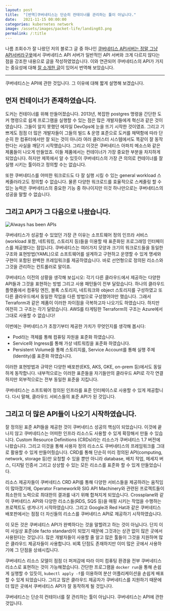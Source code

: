 ```yaml
---
layout: post
title:  "[번역]쿠버네티스는 단순히 컨테이너를 관리하는 툴이 아닙니다."
date:   2021-11-15 00:00:00
categories: kubernetes network
image: /assets/images/packet-life/landing03.png
permalink: /:title
---
```

나름 조회수가 잘 나왔던 저의 블로그 글 중 하나인 [쿠버네티스 API서버는 정말 그냥 API서버라구욧](https://coffeewhale.com/apiserver)에서 쿠버네티스 API 서버가 일반적인 API 서버와 크게 다르지 않다는 점을 강조한 내용으로 글을 작성하였었습니다. 이와 연관되어 쿠버네티스의 API가 가지는 중요성에 대해 [잘 소개한 글](https://joshgav.github.io/2021/12/16/kubernetes-isnt-about-containers.html)이 있어서 번역해 보았습니다.

---

쿠버네티스는 API에 관한 것입니다. 그 이유에 대해 짧게 설명해 보겠습니다.

## 먼저 컨테이너가 존재하였습니다.

도커는 컨테이너를 위해 만들어졌습니다. 2013년, 복잡한 postgres 명령을 간단한 도커 명령으로 쉽게 프로그램을 실행할 수 있는 점은 많은 개발자들에게 혁신과 같은 것이였습니다. 그들이 알지 못했던 에자일 DevOps에 눈을 뜨기 시작한 것이였죠. 그리고 기쁘게도 점점 더 많은 개발자들이 그들의 빌드 & 운영 표준으로 도커를 채택함에 따라 단순히 한 컴퓨터에서만 잘 되는 것이 아니라 여러 클러스터 시스템에서도 똑같이 잘 동작한다는 사실을 깨닫기 시작했습니다. 그리고 이것은 쿠버네티스 아파치 메소스와 같은 제품들이 나오게 만들었죠. 이들 제품에서는 컨테이너가 가장 중요한 부분을 차지하게 되었습니다. 하지만 제목에서 알 수 있듯이 쿠버네티스의 가장 큰 의의로 컨테이너를 잘 실행 시키는 툴이라고 정의할 수는 없습니다.

또한 쿠버네티스를 어떠한 워크로드도 다 잘 실행 시킬 수 있는 general workload 스케줄러라고도 정의할 수 없습니다. 물론 다양한 워크로드를 효율적으로 스케줄링 할 수 있는 능력은 쿠버네티스의 중요한 기능 중 하나이지만 이것 하나만으로는 쿠버네티스의 성공을 말할 수 없습니다.

## 그리고 API가 그 다음으로 나왔습니다.

![Always has been APIs](https://joshgav.github.io/assets/always_has_been_apis.jpeg)

쿠버네티스가 성공할 수 있었던 가장 큰 이유는 소프트웨어 정의 인프라 서비스(workload 포함, 네트워킹, 스토리지 등)들을 이용할 때 표준화된 프로그래밍 인터페이스를 제공했다는 점입니다. 쿠버네티스는 여러가지 모양과 크기의 워크로드들을 동일한 구조와 표현방법(YAML)으로 소프트웨어를 설계하고 구현하고 운영할 수 있게 명세와 구현이 포함된 완벽한 프레임워크를 제공하였습니다. 바로 선언형으로 정의된 리소스와 그것을 관리하는 컨트롤러로 말이죠.

쿠버네티스 이전의 상황을 생각해 보십시오: 각기 다른 클라우드에서 제공하는 다양한 API들과 그것을 표현하는 방법 그리고 사용 패턴들이 전부 달랐습니다. 하나의 클라우드 플랫폼에서 컴퓨팅 엔진, 블록 스토리지, 네트워크와 object 스토리지를 구성하였고 또 다른 클라우드에서 동일한 작업을 다른 방법으로 구성했어야만 했습니다. 그래서 Terraform과 같은 제품이 이러한 차이점을 극복하고자 나오기도 하였습니다. 하지만 여전히 그 구조는 각기 달랐습니다. AWS를 타게팅한 Terraform의 구조는 Azure에서 그대로 사용할 수 없습니다!

이번에는 쿠버네티스가 초창기부터 제공한 가치가 무엇인지를 생각해 봅시다:

- Pod라는 객체를 통해 컴퓨팅 자원을 표준화 하였습니다.
- Service와 Ingress를 통해 가상 네트워킹을 표준화 하였습니다.
- Persistent Volume을 통해 스토리지를, Service Account를 통해 실행 주체(Identity)를 표준화 하였습니다.

이러한 표현방법과 규약은 다양한 배포판(EKS, AKS, GKE, on-prem 등)에서도 동일하게 동작합니다. 내부적으로는 이러한 표준들을 자기들만의 클라우드 API로 각각 연결하지만 외부적으로는 전부 동일한 표준을 지킵니다.

쿠버네티스는 소프트웨어 정의된 인프라를 표준 인터페이스로 사용할 수 있게 제공합니다. 다시 말해, 클라우드 서비스들의 표준 API가 된 것입니다.

## 그리고 더 많은 API들이 나오기 시작하였습니다.

잘 정의된 표준 API들을 제공한 것이 쿠버네티스 성공의 핵심이 되었습니다. 이것에 끝나지 않고 쿠버네티스는 어떠한 인프라 리소스도 사용할 수 있게 확장해서 만들 수 있습니다. Custom Resource Definitions (CRDs)라는 리소스가 쿠버네티스 1.7 버전에 나왔습니다. 그리고 이것을 통해 사용자 정의 리소스도 쿠버네티스의 프레임워크를 그대로 활용할 수 있게 만들어줬습니다. CRD를 통해 단순히 미리 정의된 API(computing, network, storage 등)만 요청할 수 있을 뿐만 아니라 database, 배치 작업, 메세지 버스, 디지털 인증서 그리고 상상할 수 있는 모든 리소스를 표준화 할 수 있게 만들었습니다.

리소스 제공자들이 쿠버네티스 CRD API를 통해 다양한 서비스들을 제공하려는 움직임이 많아졌기에, Operator Framework와 SIG API Machinery와 관련된 프로젝트들이 최소한의 노력으로 최대한의 결과를 내기 위해 합쳐지게 되었습니다. Crossplane와 같이 쿠버네티스 API와 다양한 리소스들(RDS, SQS 등)을 매핑 시키는 작업을 수행하는 프로젝트도 생겨나기 시작하였습니다. 그리고 Google과 Red Hat과 같은 쿠버네티스 배포판에서는 점점 더 자신들의 리소스를 쿠버네티스 API로 제공하기 시작하였습니다.

이 모든 것은 쿠버네티스 API가 완벽하다는 것을 말할려고 하는 것이 아닙니다. 단지 이미 사실상 표준(de facto standard)이 되었기 때문에 그것과는 상관 없이 많은 곳에서 사용된다는 것입니다. 많은 개발자들이 사용할 줄 알고 많은 툴들이 그것을 지원하며 많은 클라우드 제공자들이 사용합니다. 비록 단점도 존재하지만 이미 많은 곳에서 사용하기에 그 단점을 상쇄시킵니다.

쿠버네티스 리소스 모델이 점점 더 퍼져감에 따라 이미 컴퓨팅 환경을 전부 쿠버네티스 리소스로 표현하는 것이 가능해졌습니다. 간단한 프로그램을 `docker run`을 통해 손쉽게 실행할 수 있듯이, `kubectl apply -f`를 이용하여 분산 어플리케이션을 손쉽게 배포할 수 있게 되었습니다. 그리고 많은 클라우드 제공자가 쿠버네티스를 지원하기 때문에 더 많은 곳에서 쿠버네티스 API가 잘 동작하게 될 것입니다.

쿠버네티스는 단순히 컨테이너를 잘 관리하는 툴이 아닙니다. 쿠버네티스는 API에 관한 것입니다.
